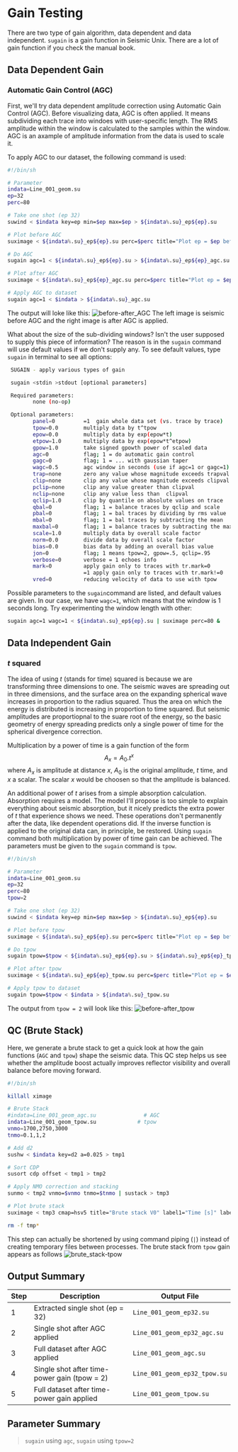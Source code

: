 # Gain Testing
There are two type of gain algorithm, data dependent and data independent. `sugain` is a gain function in Seismic Unix. There are a lot of gain function if you check the manual book. 

## Data Dependent Gain
### Automatic Gain Control (AGC)
First, we'll try data dependent amplitude correction using Automatic Gain Control (AGC). Before visualizing data, AGC is often applied. It means subdividing each trace into windoes with user-specific length. The RMS amplitude within the window is calculated to the samples within the window. AGC is an axample of amplitude information from the data is used to scale it.

To apply AGC to our dataset, the following command is used:
```bash
#!/bin/sh

# Parameter
indata=Line_001_geom.su
ep=32
perc=80

# Take one shot (ep 32)
suwind < $indata key=ep min=$ep max=$ep > ${indata%.su}_ep${ep}.su

# Plot before AGC
suximage < ${indata%.su}_ep${ep}.su perc=$perc title="Plot ep = $ep before AGC" &

# Do AGC
sugain agc=1 < ${indata%.su}_ep${ep}.su > ${indata%.su}_ep${ep}_agc.su

# Plot after AGC
suximage < ${indata%.su}_ep${ep}_agc.su perc=$perc title="Plot ep = $ep after AGC" &

# Apply AGC to dataset
sugain agc=1 < $indata > ${indata%.su}_agc.su
```
The output will loke like this:
![before-after_AGC](../img/img_4.png)
The left image is seismic before AGC and the right image is after AGC is applied.

What about the size of the sub-dividing windows? Isn't the user supposed to supply this piece of information? The reason is in the `sugain` command will use default values if we don't supply any. To see default values, type `sugain` in terminal to see all options:

```bash
 SUGAIN - apply various types of gain

 sugain <stdin >stdout [optional parameters]

 Required parameters:
        none (no-op)

 Optional parameters:
        panel=0         =1  gain whole data set (vs. trace by trace)
        tpow=0.0        multiply data by t^tpow
        epow=0.0        multiply data by exp(epow*t)
        etpow=1.0       multiply data by exp(epow*t^etpow)
        gpow=1.0        take signed gpowth power of scaled data
        agc=0           flag; 1 = do automatic gain control
        gagc=0          flag; 1 = ... with gaussian taper
        wagc=0.5        agc window in seconds (use if agc=1 or gagc=1)
        trap=none       zero any value whose magnitude exceeds trapval
        clip=none       clip any value whose magnitude exceeds clipval
        pclip=none      clip any value greater than clipval
        nclip=none      clip any value less than  clipval
        qclip=1.0       clip by quantile on absolute values on trace
        qbal=0          flag; 1 = balance traces by qclip and scale
        pbal=0          flag; 1 = bal traces by dividing by rms value
        mbal=0          flag; 1 = bal traces by subtracting the mean
        maxbal=0        flag; 1 = balance traces by subtracting the max
        scale=1.0       multiply data by overall scale factor
        norm=0.0        divide data by overall scale factor
        bias=0.0        bias data by adding an overall bias value
        jon=0           flag; 1 means tpow=2, gpow=.5, qclip=.95
        verbose=0       verbose = 1 echoes info
        mark=0          apply gain only to traces with tr.mark=0
                        =1 apply gain only to traces with tr.mark!=0
        vred=0          reducing velocity of data to use with tpow
```

Possible parameters to the `sugain`command are listed, and default values are given. In our case, we have `wagc=1`, which means that the window is 1 seconds long. Try experimenting the window length with other:
```bash
sugain agc=1 wagc=1 < ${indata%.su}_ep${ep}.su | suximage perc=80 &
```

## Data Independent Gain
### $t$ squared
The idea of using $t$ (stands for time) squared is because we are transforming three dimensions to one. The seismic waves are spreading out in three dimensions, and the surface area on the expanding spherical wave increases in proportion to the radius squared. Thus the area on which the energy is distributed is increasing in proportion to time squared. But seismic amplitudes are proportiopnal to the suare root of the energy, so the basic geometry of energy spreading predicts only a single power of time for the spherical divergence correction.

Multiplication by a power of time is a gain function of the form
$$
A_{x} = A_{0} . t^{x}
$$
where $A_{x}$ is amplitude at distance $x$, $A_{0}$ is the original amplitude, $t$ time, and $x$ a scalar. The scalar $x$ would be choosen so that the amplitude is balanced. 

An additional power of $t$ arises from a simple absorption calculation. Absorption requires a model. The model I'll propose is too simple to explain everything about seismic absorption, but it nicely predicts the extra power of $t$ that experience shows we need.
These operations don't permanently after the data, like dependent operations did. If the inverse function is applied to the original data can, in principle, be restored. Using `sugain` command both multiplication by power of time gain can be achieved. The parameters must be given to the `sugain` command is `tpow`.

```bash
#!/bin/sh

# Parameter
indata=Line_001_geom.su
ep=32
perc=80
tpow=2

# Take one shot (ep 32)
suwind < $indata key=ep min=$ep max=$ep > ${indata%.su}_ep${ep}.su

# Plot before tpow
suximage < ${indata%.su}_ep${ep}.su perc=$perc title="Plot ep = $ep before tpow = $tpow" &

# Do tpow
sugain tpow=$tpow < ${indata%.su}_ep${ep}.su > ${indata%.su}_ep${ep}_tpow.su

# Plot after tpow
suximage < ${indata%.su}_ep${ep}_tpow.su perc=$perc title="Plot ep = $ep after tpow = $tpow" &

# Apply tpow to dataset
sugain tpow=$tpow < $indata > ${indata%.su}_tpow.su
```

The output from `tpow = 2` will look like this:
![before-after_tpow](../img/img_5.png)

## QC (Brute Stack)
Here, we generate a brute stack to get a quick look at how the gain functions (`AGC` and `tpow`) shape the seismic data. This QC step helps us see whether the amplitude boost actually improves reflector visibility and overall balance before moving forward.
```bash
#!/bin/sh

killall ximage

# Brute Stack
#indata=Line_001_geom_agc.su               # AGC
indata=Line_001_geom_tpow.su             # tpow
vnmo=1700,2750,3000
tnmo=0.1,1,2

# Add d2
sushw < $indata key=d2 a=0.025 > tmp1

# Sort CDP
susort cdp offset < tmp1 > tmp2

# Apply NMO correction and stacking
sunmo < tmp2 vnmo=$vnmo tnmo=$tnmo | sustack > tmp3

# Plot brute stack
suximage < tmp3 cmap=hsv5 title="Brute stack V0" label1="Time [s]" label2="Offset [km]" perc=90 &

rm -f tmp*
```

This step can actually be shortened by using command piping (`|`) instead of creating temporary files between processes. The brute stack from `tpow` gain appears as follows
![brute_stack-tpow](../img/img_7.png)

## Output Summary

| Step | Description                                  | Output File                  |
| ---- | -------------------------------------------- | ---------------------------- |
| 1    | Extracted single shot (ep = 32)              | `Line_001_geom_ep32.su`      |
| 2    | Single shot after AGC applied                | `Line_001_geom_ep32_agc.su`  |
| 3    | Full dataset after AGC applied               | `Line_001_geom_agc.su`       |
| 4    | Single shot after time-power gain (tpow = 2) | `Line_001_geom_ep32_tpow.su` |
| 5    | Full dataset after time-power gain applied   | `Line_001_geom_tpow.su`      |

## Parameter Summary
> `sugain` using `agc`, `sugain` using `tpow=2`